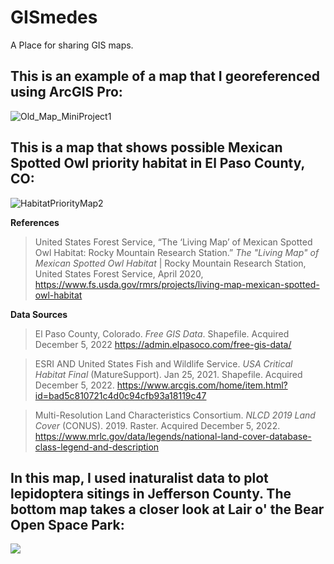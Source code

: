 # GISmedes
A Place for sharing GIS maps. 


## This is an example of a map that I georeferenced using ArcGIS Pro:

![Old_Map_MiniProject1](https://user-images.githubusercontent.com/127235615/225705930-5f588cd9-cc34-4432-b5f5-067191c7c113.jpg)



## This is a map that shows possible Mexican Spotted Owl priority habitat in El Paso County, CO:

![HabitatPriorityMap2](https://user-images.githubusercontent.com/127235615/225706635-803641ca-1807-4be1-82af-c15ebdf18e85.jpg)



**References**

> United States Forest Service, “The ‘Living Map’ of Mexican Spotted Owl Habitat: Rocky Mountain Research Station.” *The "Living Map" of Mexican Spotted Owl Habitat* | Rocky Mountain Research Station, United States Forest Service, April 2020, https://www.fs.usda.gov/rmrs/projects/living-map-mexican-spotted-owl-habitat

**Data Sources**

> El Paso County, Colorado. *Free GIS Data*. Shapefile. Acquired December 5, 2022 https://admin.elpasoco.com/free-gis-data/

> ESRI AND United States Fish and Wildlife Service. *USA Critical Habitat Final* (MatureSupport). Jan 25, 2021. Shapefile. Acquired December 5, 2022. https://www.arcgis.com/home/item.html?id=bad5c810721c4d0c94cfb93a18119c47

> Multi-Resolution Land Characteristics Consortium. *NLCD 2019 Land Cover* (CONUS). 2019. Raster. Acquired December 5, 2022. https://www.mrlc.gov/data/legends/national-land-cover-database-class-legend-and-description



## In this map, I used inaturalist data to plot lepidoptera sitings in Jefferson County.  The bottom map takes a closer look at Lair o' the Bear Open Space Park:

![](https://github.com/megsmedes/megseggz/blob/main/SmedesMiniProject_JeffcoButterflies.jpg)
